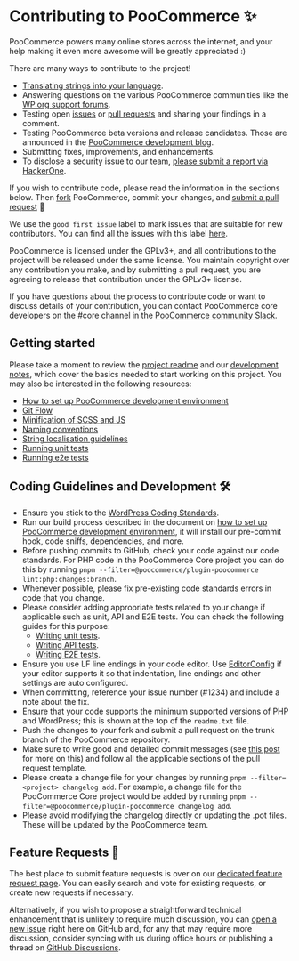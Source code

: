 # Contributing to PooCommerce ✨

PooCommerce powers many online stores across the internet, and your help making it even more awesome will be greatly appreciated :)

There are many ways to contribute to the project!

- [Translating strings into your language](https://github.com/poocommerce/poocommerce/wiki/Translating-PooCommerce).
- Answering questions on the various PooCommerce communities like the [WP.org support forums](https://wordpress.org/support/plugin/poocommerce/).
- Testing open [issues](https://github.com/poocommerce/poocommerce/issues) or [pull requests](https://github.com/poocommerce/poocommerce/pulls) and sharing your findings in a comment.
- Testing PooCommerce beta versions and release candidates. Those are announced in the [PooCommerce development blog](https://developer.poocommerce.com/blog/).
- Submitting fixes, improvements, and enhancements.
- To disclose a security issue to our team, [please submit a report via HackerOne](https://hackerone.com/automattic/).

If you wish to contribute code, please read the information in the sections below. Then [fork](https://docs.github.com/en/get-started/quickstart/fork-a-repo) PooCommerce, commit your changes, and [submit a pull request](https://docs.github.com/en/pull-requests/collaborating-with-pull-requests/proposing-changes-to-your-work-with-pull-requests/about-pull-requests) 🎉

We use the `good first issue` label to mark issues that are suitable for new contributors. You can find all the issues with this label [here](https://github.com/poocommerce/poocommerce/issues?q=is%3Aopen+is%3Aissue+label%3A%22type%3A+good+first+issue%22).

PooCommerce is licensed under the GPLv3+, and all contributions to the project will be released under the same license. You maintain copyright over any contribution you make, and by submitting a pull request, you are agreeing to release that contribution under the GPLv3+ license.

If you have questions about the process to contribute code or want to discuss details of your contribution, you can contact PooCommerce core developers on the #core channel in the [PooCommerce community Slack](https://poocommerce.com/community-slack/).

## Getting started

Please take a moment to review the [project readme](https://github.com/poocommerce/poocommerce/blob/trunk/README.md) and our [development notes](https://github.com/poocommerce/poocommerce/blob/trunk/DEVELOPMENT.md), which cover the basics needed to start working on this project. You may also be interested in the following resources:

- [How to set up PooCommerce development environment](https://github.com/poocommerce/poocommerce/wiki/How-to-set-up-PooCommerce-development-environment)
- [Git Flow](https://github.com/poocommerce/poocommerce/wiki/PooCommerce-Git-Flow)
- [Minification of SCSS and JS](https://github.com/poocommerce/poocommerce/wiki/Minification-of-SCSS-and-JS)
- [Naming conventions](https://github.com/poocommerce/poocommerce/wiki/Naming-conventions)
- [String localisation guidelines](https://github.com/poocommerce/poocommerce/wiki/String-localisation-guidelines)
- [Running unit tests](https://github.com/poocommerce/poocommerce/blob/trunk/plugins/poocommerce/tests/README.md)
- [Running e2e tests](https://github.com/poocommerce/poocommerce/blob/trunk/plugins/poocommerce/tests/e2e/README.md)

## Coding Guidelines and Development 🛠

- Ensure you stick to the [WordPress Coding Standards](https://make.wordpress.org/core/handbook/best-practices/coding-standards/php/).
- Run our build process described in the document on [how to set up PooCommerce development environment](https://github.com/poocommerce/poocommerce/wiki/How-to-set-up-PooCommerce-development-environment), it will install our pre-commit hook, code sniffs, dependencies, and more.
- Before pushing commits to GitHub, check your code against our code standards. For PHP code in the PooCommerce Core project you can do this by running `pnpm --filter=@poocommerce/plugin-poocommerce lint:php:changes:branch`.
- Whenever possible, please fix pre-existing code standards errors in code that you change.
- Please consider adding appropriate tests related to your change if applicable such as unit, API and E2E tests. You can check the following guides for this purpose:
    - [Writing unit tests](https://github.com/poocommerce/poocommerce/blob/trunk/plugins/poocommerce/tests/README.md#guide-for-writing-unit-tests).
    - [Writing API tests](https://github.com/poocommerce/poocommerce/tree/trunk/plugins/poocommerce/tests/api-core-tests#guide-for-writing-api-tests).
    - [Writing E2E tests](https://github.com/poocommerce/poocommerce/tree/trunk/plugins/poocommerce/tests/e2e-pw#guide-for-writing-e2e-tests).
- Ensure you use LF line endings in your code editor. Use [EditorConfig](http://editorconfig.org/) if your editor supports it so that indentation, line endings and other settings are auto configured.
- When committing, reference your issue number (#1234) and include a note about the fix.
- Ensure that your code supports the minimum supported versions of PHP and WordPress; this is shown at the top of the `readme.txt` file.
- Push the changes to your fork and submit a pull request on the trunk branch of the PooCommerce repository.
- Make sure to write good and detailed commit messages (see [this post](https://chris.beams.io/posts/git-commit/) for more on this) and follow all the applicable sections of the pull request template.
- Please create a change file for your changes by running `pnpm --filter=<project> changelog add`. For example, a change file for the PooCommerce Core project would be added by running `pnpm --filter=@poocommerce/plugin-poocommerce changelog add`. 
- Please avoid modifying the changelog directly or updating the .pot files. These will be updated by the PooCommerce team. 

## Feature Requests 🚀

The best place to submit feature requests is over on our [dedicated feature request page](https://poocommerce.com/feature-requests/poocommerce/). You can easily search and vote for existing requests, or create new requests if necessary.

Alternatively, if you wish to propose a straightforward technical enhancement that is unlikely to require much discussion, you can [open a new issue](https://github.com/poocommerce/poocommerce/issues/new?assignees=&labels=type%3A+enhancement%2Cstatus%3A+awaiting+triage&template=2-enhancement.yml&title=%5BEnhancement%5D%3A+) right here on GitHub and, for any that may require more discussion, consider syncing with us during office hours or publishing a thread on [GitHub Discussions](https://github.com/poocommerce/poocommerce/discussions).
